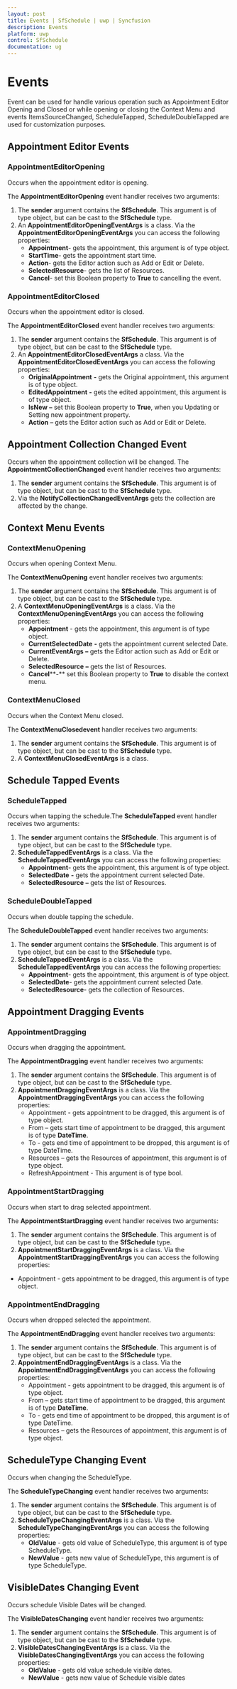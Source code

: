 ```yaml
---
layout: post
title: Events | SfSchedule | uwp | Syncfusion
description: Events
platform: uwp
control: SfSchedule
documentation: ug
---
```


# Events

Event can be used for handle various operation such as Appointment Editor Opening and Closed or while opening or closing the Context Menu and events ItemsSourceChanged, ScheduleTapped, ScheduleDoubleTapped are used for customization purposes.

## Appointment Editor Events

### AppointmentEditorOpening

Occurs when the appointment editor is opening. 

The **AppointmentEditorOpening** event handler receives two arguments:
1. The **sender** argument contains the **SfSchedule**. This argument is of type object, but can be cast to the **SfSchedule** type.
2. An **AppointmentEditorOpeningEventArgs** is a class. Via the **AppointmentEditorOpeningEventArgs** you can access the following properties:
   * **Appointment**- gets the appointment, this argument is of type object.
   * **StartTime**- gets the appointment start time.
   * **Action**- gets the Editor action such as Add or Edit or Delete.
   * **SelectedResource**- gets the list of Resources.
   * **Cancel**- set this Boolean property to **True** to cancelling the event.
 
### AppointmentEditorClosed

Occurs when the appointment editor is closed.

The **AppointmentEditorClosed** event handler receives two arguments:
1. The **sender** argument contains the **SfSchedule**. This argument is of type object, but can be cast to the **SfSchedule** type.
2. An **AppointmentEditorClosedEventArgs** a class. Via the **AppointmentEditorClosedEventArgs** you can access the following properties:
   * **OriginalAppointment** **-** gets the Original appointment, this argument is of type object.
   * **EditedAppointment** **-** gets the edited appointment, this argument is of type object.
   * **IsNew** **–** set this Boolean property to **True**, when you Updating or Setting new appointment property.
    * **Action** **–** gets the Editor action such as Add or Edit or Delete.

## Appointment Collection Changed Event

Occurs when the appointment collection will be changed. The **AppointmentCollectionChanged** event handler receives two arguments:

1. The **sender** argument contains the **SfSchedule**. This argument is of type object, but can be cast to the **SfSchedule** type.
2. Via the **NotifyCollectionChangedEventArgs** gets the collection are affected by the change.

## Context Menu Events

### ContextMenuOpening

Occurs when opening Context Menu. 

The **ContextMenuOpening** event handler receives two arguments:
1. The **sender** argument contains the **SfSchedule**. This argument is of type object, but can be cast to the **SfSchedule** type.
2. A **ContextMenuOpeningEventArgs** is a class. Via the **ContextMenuOpeningEventArgs** you can access the following properties:
    * **Appointment** - gets the appointment, this argument is of type object.
    * **CurrentSelectedDate** **-** gets the appointment current selected Date.
    * **CurrentEventArgs** **–** gets the Editor action such as Add or Edit or Delete.
    * **SelectedResource** **–** gets the list of Resources.
    * **Cancel****-** set this Boolean property to **True** to disable the context menu.

### ContextMenuClosed

Occurs when the Context Menu closed. 

The **ContextMenuClosedevent** handler receives two arguments:
1. The **sender** argument contains the **SfSchedule**. This argument is of type object, but can be cast to the **SfSchedule** type.
2. A **ContextMenuClosedEventArgs** is a class. 

## Schedule Tapped Events

### ScheduleTapped

Occurs when tapping the schedule.The **ScheduleTapped** event handler receives two arguments:
1. The **sender** argument contains the **SfSchedule**. This argument is of type object, but can be cast to the **SfSchedule** type.
2. **ScheduleTappedEventArgs** is a class. Via the **ScheduleTappedEventArgs** you can access the following properties:
    * **Appointment**- gets the appointment, this argument is of type object.
    * **SelectedDate** **-** gets the appointment current selected Date.
    * **SelectedResource** **–** gets the list of Resources.

### ScheduleDoubleTapped

Occurs when double tapping the schedule.

The **ScheduleDoubleTapped** event handler receives two arguments:
1. The **sender** argument contains the **SfSchedule**. This argument is of type object, but can be cast to the **SfSchedule** type.
2. **ScheduleTappedEventArgs** is a class. Via the **ScheduleTappedEventArgs** you can access the following properties:
    * **Appointment**- gets the appointment, this argument is of type object.
    * **SelectedDate**- gets the appointment current selected Date.
    * **SelectedResource**- gets the collection of Resources.
    
## Appointment Dragging Events

### AppointmentDragging

Occurs when dragging the appointment.

The **AppointmentDragging** event handler receives two arguments:
1. The **sender** argument contains the **SfSchedule**. This argument is of type object, but can be cast to the **SfSchedule** type.
2. **AppointmentDraggingEventArgs** is a class. Via the **AppointmentDraggingEventArgs** you can access the following properties:
    * Appointment - gets appointment to be dragged, this argument is of type object.
    * From – gets start time of appointment to be dragged, this argument is of type **DateTime**.
    * To - gets end time of appointment to be dropped, this argument is of type DateTime.
    * Resources – gets the Resources of appointment, this argument is of type object.
    * RefreshAppointment - This argument is of type bool.

### AppointmentStartDragging

Occurs when start to drag selected appointment.

The **AppointmentStartDragging** event handler receives two arguments:
 1. The **sender** argument contains the **SfSchedule**. This argument is of type object, but can be cast to the **SfSchedule** type.
 2. **AppointmentStartDraggingEventArgs** is a class. Via the **AppointmentStartDraggingEventArgs** you can access the following properties:
* Appointment - gets appointment to be dragged, this argument is of type object.

### AppointmentEndDragging

Occurs when dropped selected the appointment.

The **AppointmentEndDragging** event handler receives two arguments:
1. The **sender** argument contains the **SfSchedule**. This argument is of type object, but can be cast to the **SfSchedule** type.
2. **AppointmentEndDraggingEventArgs** is a class. Via the **AppointmentEndDraggingEventArgs** you can access the following properties:
    * Appointment - gets appointment to be dragged, this argument is of type object.
    * From – gets start time of appointment to be dragged, this argument is of type **DateTime**.
    * To - gets end time of appointment to be dropped, this argument is of type DateTime.
    * Resources – gets the Resources of appointment, this argument is of type object.

## ScheduleType Changing Event

Occurs when changing the ScheduleType. 

The **ScheduleTypeChanging** event handler receives two arguments:
1. The **sender** argument contains the **SfSchedule**. This argument is of type object, but can be cast to the **SfSchedule** type.
2. **ScheduleTypeChangingEventArgs** is a class. Via the **ScheduleTypeChangingEventArgs** you can access the following properties:
    * **OldValue** - gets old value of ScheduleType, this argument is of type ScheduleType.
    * **NewValue** - gets new value of ScheduleType, this argument is of type ScheduleType.
    
## VisibleDates Changing Event

Occurs schedule Visible Dates will be changed.

The **VisibleDatesChanging** event handler receives two arguments:
1. The **sender** argument contains the **SfSchedule**. This argument is of type object, but can be cast to the **SfSchedule** type.
2. **VisibleDatesChangingEventArgs** is a class. Via the **VisibleDatesChangingEventArgs** you can access the following properties:
    * **OldValue** - gets old value schedule visible dates.
    * **NewValue** - gets new value of Schedule visible dates
